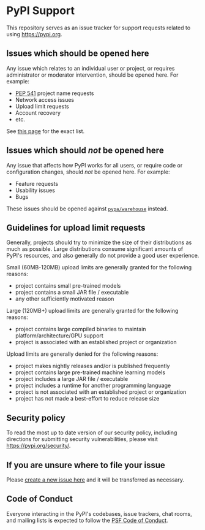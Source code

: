 # PyPI Support
This repository serves as an issue tracker for support requests related to using <https://pypi.org>.

## Issues which should be opened here

Any issue which relates to an individual user or project, or requires administrator or moderator intervention, should be opened here. For example:

* [PEP 541](https://www.python.org/dev/peps/pep-0541/) project name requests
* Network access issues
* Upload limit requests
* Account recovery
* etc.

See [this page](https://github.com/pypi/support/issues/new/choose) for the exact list.

## Issues which should _not_ be opened here
Any issue that affects how PyPI works for all users, or require code or configuration changes, should _not_ be opened here. For example:

* Feature requests
* Usability issues
* Bugs

These issues should be opened against [`pypa/warehouse`](https://github.com/pypa/warehouse/issues/new/choose) instead.

## Guidelines for upload limit requests
Generally, projects should try to minimize the size of their distributions as
much as possible. Large distributions consume significant amounts of PyPI's
resources, and also generally do not provide a good user experience.

Small (60MB-120MB) upload limits are generally granted for the following reasons:
* project contains small pre-trained models
* project contains a small JAR file / executable
* any other sufficiently motivated reason

Large (120MB+) upload limits are generally granted for the following reasons:
* project contains large compiled binaries to maintain platform/architecture/GPU support
* project is associated with an established project or organization

Upload limits are generally denied for the following reasons:
* project makes nightly releases and/or is published frequently
* project contains large pre-trained machine learning models
* project includes a large JAR file / executable
* project includes a runtime for another programming language
* project is not associated with an established project or organization
* project has not made a best-effort to reduce release size

## Security policy
To read the most up to date version of our security policy, including directions for submitting security vulnerabilities, please visit <https://pypi.org/security/>.

## If you are unsure where to file your issue
Please [create a new issue here](https://github.com/pypa/pypi-support/issues/new/choose) and it will be transferred as necessary.

## Code of Conduct
Everyone interacting in the PyPI's codebases, issue trackers, chat rooms, and mailing lists is expected to follow the [PSF Code of Conduct](https://github.com/pypa/.github/blob/main/CODE_OF_CONDUCT.md).
